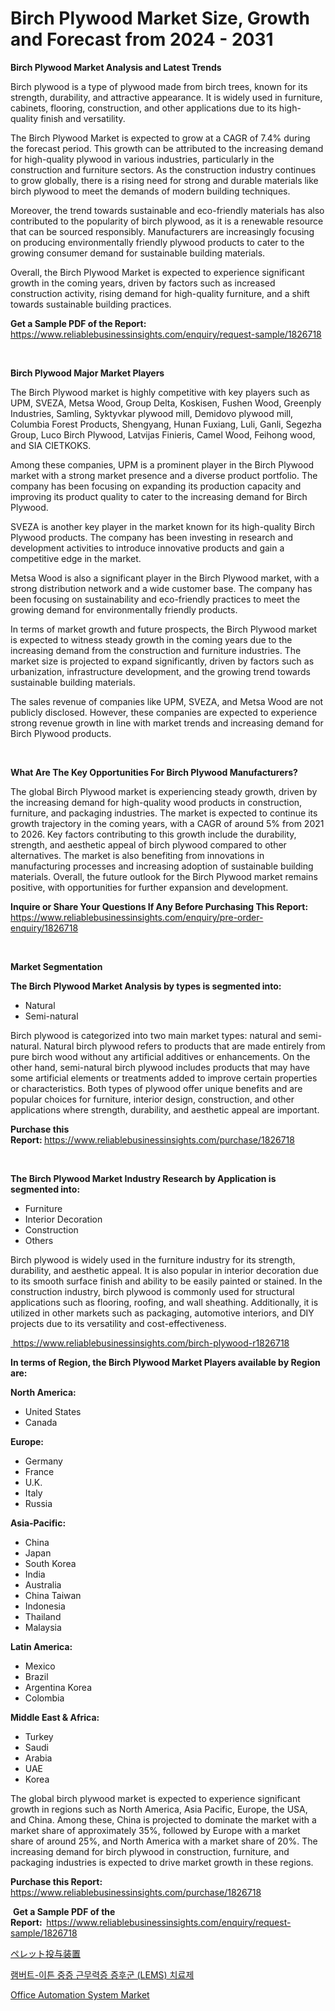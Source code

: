 <p><h1>Birch Plywood Market Size, Growth and Forecast from 2024 - 2031</h1></p><p><strong>Birch Plywood Market Analysis and Latest Trends</strong></p>
<p><p>Birch plywood is a type of plywood made from birch trees, known for its strength, durability, and attractive appearance. It is widely used in furniture, cabinets, flooring, construction, and other applications due to its high-quality finish and versatility.</p><p>The Birch Plywood Market is expected to grow at a CAGR of 7.4% during the forecast period. This growth can be attributed to the increasing demand for high-quality plywood in various industries, particularly in the construction and furniture sectors. As the construction industry continues to grow globally, there is a rising need for strong and durable materials like birch plywood to meet the demands of modern building techniques.</p><p>Moreover, the trend towards sustainable and eco-friendly materials has also contributed to the popularity of birch plywood, as it is a renewable resource that can be sourced responsibly. Manufacturers are increasingly focusing on producing environmentally friendly plywood products to cater to the growing consumer demand for sustainable building materials.</p><p>Overall, the Birch Plywood Market is expected to experience significant growth in the coming years, driven by factors such as increased construction activity, rising demand for high-quality furniture, and a shift towards sustainable building practices.</p></p>
<p><strong>Get a Sample PDF of the Report:&nbsp;</strong> <a href="https://www.reliablebusinessinsights.com/enquiry/request-sample/1826718">https://www.reliablebusinessinsights.com/enquiry/request-sample/1826718</a></p>
<p>&nbsp;</p>
<p><strong>Birch Plywood Major Market Players</strong></p>
<p><p>The Birch Plywood market is highly competitive with key players such as UPM, SVEZA, Metsa Wood, Group Delta, Koskisen, Fushen Wood, Greenply Industries, Samling, Syktyvkar plywood mill, Demidovo plywood mill, Columbia Forest Products, Shengyang, Hunan Fuxiang, Luli, Ganli, Segezha Group, Luco Birch Plywood, Latvijas Finieris, Camel Wood, Feihong wood, and SIA CIETKOKS.</p><p>Among these companies, UPM is a prominent player in the Birch Plywood market with a strong market presence and a diverse product portfolio. The company has been focusing on expanding its production capacity and improving its product quality to cater to the increasing demand for Birch Plywood.</p><p>SVEZA is another key player in the market known for its high-quality Birch Plywood products. The company has been investing in research and development activities to introduce innovative products and gain a competitive edge in the market.</p><p>Metsa Wood is also a significant player in the Birch Plywood market, with a strong distribution network and a wide customer base. The company has been focusing on sustainability and eco-friendly practices to meet the growing demand for environmentally friendly products.</p><p>In terms of market growth and future prospects, the Birch Plywood market is expected to witness steady growth in the coming years due to the increasing demand from the construction and furniture industries. The market size is projected to expand significantly, driven by factors such as urbanization, infrastructure development, and the growing trend towards sustainable building materials.</p><p>The sales revenue of companies like UPM, SVEZA, and Metsa Wood are not publicly disclosed. However, these companies are expected to experience strong revenue growth in line with market trends and increasing demand for Birch Plywood products.</p></p>
<p>&nbsp;</p>
<p><strong>What Are The Key Opportunities For Birch Plywood Manufacturers?</strong></p>
<p><p>The global Birch Plywood market is experiencing steady growth, driven by the increasing demand for high-quality wood products in construction, furniture, and packaging industries. The market is expected to continue its growth trajectory in the coming years, with a CAGR of around 5% from 2021 to 2026. Key factors contributing to this growth include the durability, strength, and aesthetic appeal of birch plywood compared to other alternatives. The market is also benefiting from innovations in manufacturing processes and increasing adoption of sustainable building materials. Overall, the future outlook for the Birch Plywood market remains positive, with opportunities for further expansion and development.</p></p>
<p><strong>Inquire or Share Your Questions If Any Before Purchasing This Report:</strong> <a href="https://www.reliablebusinessinsights.com/enquiry/pre-order-enquiry/1826718">https://www.reliablebusinessinsights.com/enquiry/pre-order-enquiry/1826718</a></p>
<p>&nbsp;</p>
<p><strong>Market Segmentation</strong></p>
<p><strong>The Birch Plywood Market Analysis by types is segmented into:</strong></p>
<p><ul><li>Natural</li><li>Semi-natural</li></ul></p>
<p><p>Birch plywood is categorized into two main market types: natural and semi-natural. Natural birch plywood refers to products that are made entirely from pure birch wood without any artificial additives or enhancements. On the other hand, semi-natural birch plywood includes products that may have some artificial elements or treatments added to improve certain properties or characteristics. Both types of plywood offer unique benefits and are popular choices for furniture, interior design, construction, and other applications where strength, durability, and aesthetic appeal are important.</p></p>
<p><strong>Purchase this Report:&nbsp;</strong><a href="https://www.reliablebusinessinsights.com/purchase/1826718">https://www.reliablebusinessinsights.com/purchase/1826718</a></p>
<p>&nbsp;</p>
<p><strong>The Birch Plywood Market Industry Research by Application is segmented into:</strong></p>
<p><ul><li>Furniture</li><li>Interior Decoration</li><li>Construction</li><li>Others</li></ul></p>
<p><p>Birch plywood is widely used in the furniture industry for its strength, durability, and aesthetic appeal. It is also popular in interior decoration due to its smooth surface finish and ability to be easily painted or stained. In the construction industry, birch plywood is commonly used for structural applications such as flooring, roofing, and wall sheathing. Additionally, it is utilized in other markets such as packaging, automotive interiors, and DIY projects due to its versatility and cost-effectiveness.</p></p>
<p><a href="https://www.reliablebusinessinsights.com/birch-plywood-r1826718">&nbsp;https://www.reliablebusinessinsights.com/birch-plywood-r1826718</a></p>
<p><strong>In terms of Region, the Birch Plywood Market Players available by Region are:</strong></p>
<p>
    <p> <strong> North America: </strong>
        <ul>
            <li>United States</li>
            <li>Canada</li>
        </ul>
        </p> 
    <p> <strong> Europe: </strong>
        <ul>
            <li>Germany</li>
            <li>France</li>
            <li>U.K.</li>
            <li>Italy</li>
            <li>Russia</li>
        </ul>
        </p> 
    <p> <strong> Asia-Pacific: </strong>
        <ul>
            <li>China</li>
            <li>Japan</li>
            <li>South Korea</li>
            <li>India</li>
            <li>Australia</li>
            <li>China Taiwan</li>
            <li>Indonesia</li>
            <li>Thailand</li>
            <li>Malaysia</li>
        </ul>
        </p> 
    <p> <strong> Latin America: </strong>
        <ul>
            <li>Mexico</li>
            <li>Brazil</li>
            <li>Argentina Korea</li>
            <li>Colombia</li>
        </ul>
        </p> 
    <p> <strong> Middle East & Africa: </strong>
        <ul>
            <li>Turkey</li>
            <li>Saudi</li>
            <li>Arabia</li>
            <li>UAE</li>
            <li>Korea</li>
        </ul>
    </p>
    </p>
<p><p>The global birch plywood market is expected to experience significant growth in regions such as North America, Asia Pacific, Europe, the USA, and China. Among these, China is projected to dominate the market with a market share of approximately 35%, followed by Europe with a market share of around 25%, and North America with a market share of 20%. The increasing demand for birch plywood in construction, furniture, and packaging industries is expected to drive market growth in these regions.</p></p>
<p><strong>Purchase this Report: </strong><a href="https://www.reliablebusinessinsights.com/purchase/1826718">https://www.reliablebusinessinsights.com/purchase/1826718</a></p>
<p>&nbsp;<strong>Get a Sample PDF of the Report:&nbsp;&nbsp;</strong><a href="https://www.reliablebusinessinsights.com/enquiry/request-sample/1826718">https://www.reliablebusinessinsights.com/enquiry/request-sample/1826718</a></p>
<p><strong></strong></p>
<p><p><a href="https://github.com/tubbs463/Market-Research-Report-List-2/blob/main/536711690455.md">ペレット投与装置</a></p><p><a href="https://github.com/joannescott9078/Market-Research-Report-List-1/blob/main/5243511129258.md">램버트-이튼 중증 근무력증 증후군 (LEMS) 치료제</a></p><p><a href="https://github.com/derrinmiltonellis35gcl/Market-Research-Report-List-3/blob/main/office-automation-system-market.md">Office Automation System Market</a></p></p>